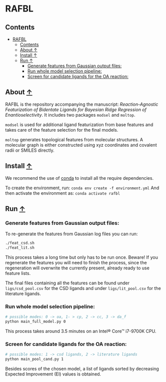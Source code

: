 # RAFBL

## Contents
- [RAFBL](#rafbl)
  - [Contents](#contents)
  - [About ↑](#about-)
  - [Install ↑](#install-)
  - [Run ↑](#run-)
    - [Generate features from Gaussian output files:](#generate-features-from-gaussian-output-files)
    - [Run whole model selection pipeline:](#run-whole-model-selection-pipeline)
    - [Screen for candidate ligands for the OA reaction:](#screen-for-candidate-ligands-for-the-oa-reaction)

## About [↑](#about) 
RAFBL is the repository accompanying the manuscript: _Reaction-Agnostic Featurization of Bidentate Ligands for Bayesian Ridge Regression of Enantioselectivity_. It includes two packages `modsel` and `moltop`.

`modsel` is used for additional ligand featurization from base features and takes care of the feature selection for the final models.

`moltop` generates topological features from molecular structures. A molecular graph is either constructed using xyz coordinates and covalent radii or SMILES directly.  

## Install [↑](#install) 
We recommend the use of [conda](https://docs.conda.io/en/latest/miniconda.html) to install all the require dependencies.

To create the environment, run:
`conda env create -f environment.yml`
And then activate the environment as:
`conda activate rafbl`

## Run [↑](#run) 

### Generate features from Gaussian output files:

To re-generate the features from Gaussian log files you can run:
```bash
./feat_csd.sh
./feat_lit.sh
```
This process takes a long time but only has to be run once. Beware! If you regenerate the features you will need to finish the process, since the regeneration will overwrite the currently present, already ready to use feature lists.

The final files containing all the features can be found under `ligs/csd_pool.csv` for the CSD ligands and under `ligs/lit_pool.csv` for the literature ligands. 

### Run whole model selection pipeline:
```bash
# possible modes: 0 -> oa, 1- > cp, 2 -> cc, 3 -> da_f
python main_full_model.py 0
```
This process takes around 3.5 minutes on an Intel® Core™ i7-9700K CPU. 

### Screen for candidate ligands for the OA reaction:
```bash
# possible modes: 1 -> csd ligands, 2 -> literature ligands  
python main_pool_cand.py 1
```
Besides scores of the chosen model, a list of ligands sorted by decreasing Expected Improvement (EI) values is obtained.   
